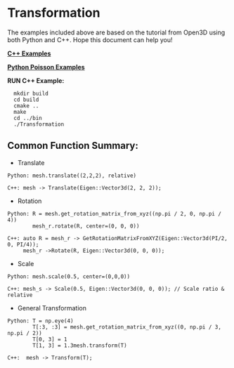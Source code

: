 # Transformation
The examples included above are based on the tutorial from Open3D using both Python and C++. Hope this document can help you! 

[**C++ Examples**](https://github.com/LYON-WANG/Learning_Open3D/blob/master/6_Transformation/src/Transformation.cpp)

[**Python Poisson Examples**](https://github.com/LYON-WANG/Learning_Open3D/blob/master/6_Transformation/transformation.py)

**RUN C++ Example:** 
```
  mkdir build
  cd build
  cmake ..
  make
  cd ../bin
  ./Transformation
```

## Common Function Summary:
  - Translate
  ```
  Python: mesh.translate((2,2,2), relative)

  C++: mesh -> Translate(Eigen::Vector3d(2, 2, 2));
  ```
  - Rotation
  ```
  Python: R = mesh.get_rotation_matrix_from_xyz((np.pi / 2, 0, np.pi / 4))
          mesh_r.rotate(R, center=(0, 0, 0))

  C++: auto R = mesh_r -> GetRotationMatrixFromXYZ(Eigen::Vector3d(PI/2, 0, PI/4));
       mesh_r ->Rotate(R, Eigen::Vector3d(0, 0, 0));
  ```
  - Scale
  ```
  Python: mesh.scale(0.5, center=(0,0,0))

  C++: mesh_s -> Scale(0.5, Eigen::Vector3d(0, 0, 0)); // Scale ratio & relative 
  ```
  - General Transformation
  ```
  Python: T = np.eye(4)
          T[:3, :3] = mesh.get_rotation_matrix_from_xyz((0, np.pi / 3, np.pi / 2))
          T[0, 3] = 1
          T[1, 3] = 1.3mesh.transform(T)

  C++:  mesh -> Transform(T);
  ```